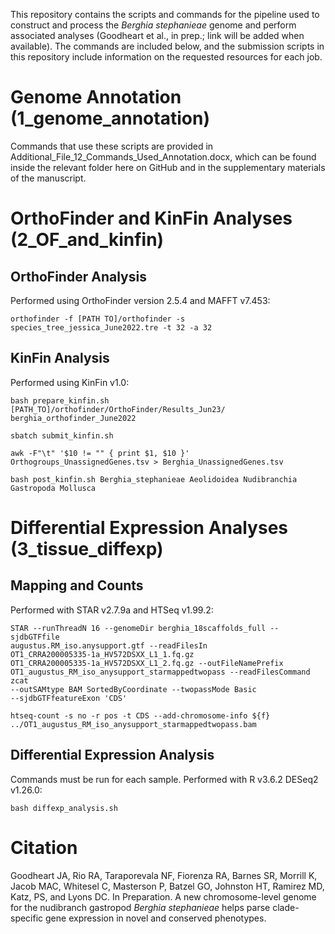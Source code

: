 This repository contains the scripts and commands for the pipeline used to construct and process the *Berghia stephanieae* genome and perform associated analyses (Goodheart et al., in prep.; link will be added when available). The commands are  included below, and the submission scripts in this repository include  information on the requested resources for each job.

# Genome Annotation (1_genome_annotation)

Commands that use these scripts are provided in Additional_File_12_Commands_Used_Annotation.docx, which can be found inside the relevant folder here on GitHub and in the supplementary materials of the manuscript.

# OrthoFinder and KinFin Analyses (2_OF_and_kinfin)

## OrthoFinder Analysis
Performed using OrthoFinder version 2.5.4 and MAFFT v7.453:
```
orthofinder -f [PATH TO]/orthofinder -s species_tree_jessica_June2022.tre -t 32 -a 32
```

## KinFin Analysis
Performed using KinFin v1.0:
```
bash prepare_kinfin.sh [PATH_TO]/orthofinder/OrthoFinder/Results_Jun23/ berghia_orthofinder_June2022 

sbatch submit_kinfin.sh

awk -F"\t" '$10 != "" { print $1, $10 }' Orthogroups_UnassignedGenes.tsv > Berghia_UnassignedGenes.tsv

bash post_kinfin.sh Berghia_stephanieae Aeolidoidea Nudibranchia Gastropoda Mollusca
```

# Differential Expression Analyses (3_tissue_diffexp)

## Mapping and Counts
Performed with STAR v2.7.9a and 
HTSeq v1.99.2:
```
STAR --runThreadN 16 --genomeDir berghia_18scaffolds_full --sjdbGTFfile 
augustus.RM_iso.anysupport.gtf --readFilesIn 
OT1_CRRA200005335-1a_HV572DSXX_L1_1.fq.gz 
OT1_CRRA200005335-1a_HV572DSXX_L1_2.fq.gz --outFileNamePrefix 
OT1_augustus_RM_iso_anysupport_starmappedtwopass --readFilesCommand zcat 
--outSAMtype BAM SortedByCoordinate --twopassMode Basic 
--sjdbGTFfeatureExon 'CDS'

htseq-count -s no -r pos -t CDS --add-chromosome-info ${f} 
../OT1_augustus_RM_iso_anysupport_starmappedtwopass.bam
```

## Differential Expression Analysis
Commands must be run for each sample. Performed with R v3.6.2 DESeq2 v1.26.0:
```
bash diffexp_analysis.sh
```

# Citation

Goodheart JA, Rio RA, Taraporevala NF, Fiorenza RA, Barnes SR, Morrill K, Jacob MAC, Whitesel C, Masterson P, Batzel GO, Johnston HT, Ramirez MD, Katz, PS, and Lyons DC. In Preparation. A new chromosome-level genome 
for the nudibranch gastropod *Berghia stephanieae* helps parse clade-specific gene expression in novel and conserved phenotypes.

